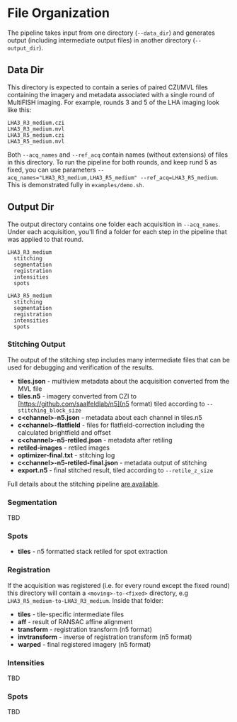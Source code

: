 # File Organization

The pipeline takes input from one directory (`--data_dir`) and generates output (including intermediate output files) in another directory (`--output_dir`).

## Data Dir

This directory is expected to contain a series of paired CZI/MVL files containing the imagery and metadata associated with a single round of MultiFISH imaging. For example, rounds 3 and 5 of the LHA imaging look like this:

    LHA3_R3_medium.czi
    LHA3_R3_medium.mvl
    LHA3_R5_medium.czi
    LHA3_R5_medium.mvl

Both `--acq_names` and `--ref_acq` contain names (without extensions) of files in this directory. To run the pipeline for both rounds, and keep rund 5 as fixed, you can use parameters `--acq_names="LHA3_R3_medium,LHA3_R5_medium" --ref_acq=LHA3_R5_medium`. This is demonstrated fully in `examples/demo.sh`.

## Output Dir

The output directory contains one folder each acquisition in `--acq_names`. Under each acquisition, you'll find a folder for each step in the pipeline that was applied to that round. 

    LHA3_R3_medium
      stitching
      segmentation
      registration
      intensities
      spots

    LHA3_R5_medium
      stitching
      segmentation
      registration
      intensities
      spots

### Stitching Output

The output of the stitching step includes many intermediate files that can be used for debugging and verification of the results. 

* **tiles.json** - multiview metadata about the acquisition converted from the MVL file
* **tiles.n5** - imagery converted from CZI to [https://github.com/saalfeldlab/n5](n5 format) tiled according to `--stitching_block_size`
* **c\<channel\>-n5.json** - metadata about each channel in tiles.n5
* **c\<channel\>-flatfield** - files for flatfield-correction including the calculated brightfield and offset
* **c\<channel\>-n5-retiled.json** - metadata after retiling 
* **retiled-images** - retiled images
* **optimizer-final.txt** - stitching log
* **c\<channel\>-n5-retiled-final.json** - metadata output of stitching 
* **export.n5** - final stitched result, tiled according to `--retile_z_size`

Full details about the stitching pipeline [are available](https://github.com/saalfeldlab/stitching-spark).

### Segmentation

TBD

### Spots

* **tiles** - n5 formatted stack retiled for spot extraction

### Registration

If the acquisition was registered (i.e. for every round except the fixed round) this directory will contain a `<moving>-to-<fixed>` directory, e.g `LHA3_R5_medium-to-LHA3_R3_medium`. Inside that folder:

* **tiles** - tile-specific intermediate files 
* **aff** - result of RANSAC affine alignment
* **transform** - registration transform (n5 format)
* **invtransform** - inverse of registration transform (n5 format)
* **warped** - final registered imagery (n5 format)

### Intensities

TBD

### Spots

TBD
